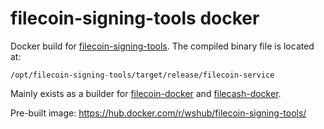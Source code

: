 # filecoin-signing-tools docker
Docker build for [filecoin-signing-tools](https://github.com/Zondax/filecoin-signing-tools). The compiled binary file is located at:

```shell
/opt/filecoin-signing-tools/target/release/filecoin-service
```

Mainly exists as a builder for [filecoin-docker](https://github.com/ichuan/filecoin-docker) and [filecash-docker](https://github.com/ichuan/filecash-docker).

Pre-built image: <https://hub.docker.com/r/wshub/filecoin-signing-tools/>
